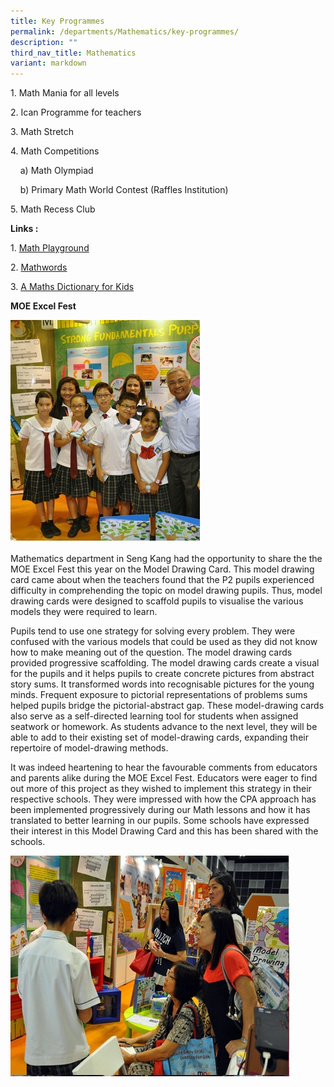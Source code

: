```yaml
---
title: Key Programmes
permalink: /departments/Mathematics/key-programmes/
description: ""
third_nav_title: Mathematics
variant: markdown
---
```

1\. Math Mania for all levels

2\. Ican Programme for teachers

3\. Math Stretch

4\. Math Competitions

    a) Math Olympiad

    b) Primary Math World Contest (Raffles Institution)

5\. Math Recess Club

**Links :**

1. [Math Playground](http://www.mathplayground.com/)

2. [Mathwords](http://www.mathwords.com/)

3. [A Maths Dictionary for Kids](http://www.amathsdictionaryforkids.com)


**MOE Excel Fest**

![](/images/Excel%20Fest%201.jpeg)

Mathematics department in Seng Kang had the opportunity to share the the MOE Excel Fest this year on the Model Drawing Card. This model drawing card came about when the teachers found that the P2 pupils experienced difficulty in comprehending the topic on model drawing pupils. Thus, model drawing cards were designed to scaffold pupils to visualise the various models they were required to learn.

  

Pupils tend to use one strategy for solving every problem. They were confused with the various models that could be used as they did not know how to make meaning out of the question. The model drawing cards provided progressive scaffolding. The model drawing cards create a visual for the pupils and it helps pupils to create concrete pictures from abstract story sums. It transformed words into recognisable pictures for the young minds. Frequent exposure to pictorial representations of problems sums helped pupils bridge the pictorial-abstract gap. These model-drawing cards also serve as a self-directed learning tool for students when assigned seatwork or homework. As students advance to the next level, they will be able to add to their existing set of model-drawing cards, expanding their repertoire of model-drawing methods.


It was indeed heartening to hear the favourable comments from educators and parents alike during the MOE Excel Fest. Educators were eager to find out more of this project as they wished to implement this strategy in their respective schools. They were impressed with how the CPA approach has been implemented progressively during our Math lessons and how it has translated to better learning in our pupils. Some schools have expressed their interest in this Model Drawing Card and this has been shared with the schools.

![](/images/Excel%20Fest%203.jpg)